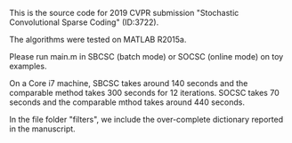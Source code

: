 This is the source code for 2019 CVPR submission "Stochastic Convolutional Sparse Coding" (ID:3722). 

The algorithms were tested on MATLAB R2015a.

Please run main.m in SBCSC (batch mode) or SOCSC (online mode) on toy examples.

On a Core i7 machine, SBCSC takes around 140 seconds and the comparable method takes 300 seconds for 12 iterations. SOCSC takes 70 seconds and the comparable mthod takes around 440 seconds.

In the file folder "filters", we include the over-complete dictionary reported in the manuscript.